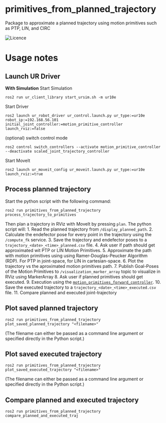 primitives_from_planned_trajectory
==========================================

Package to approximate a planned trajectory using motion primitives such as PTP, LIN, and CIRC

![Licence](https://img.shields.io/badge/License-Apache-2.0-blue.svg)


# Usage notes
## Launch UR Driver
**With Simulation**
Start Simulation
```
ros2 run ur_client_library start_ursim.sh -m ur10e
```
Start Driver
```
ros2 launch ur_robot_driver ur_control.launch.py ur_type:=ur10e robot_ip:=192.168.56.101 initial_joint_controller:=motion_primitive_controller launch_rviz:=false
```
(optional) switch control mode
```
ros2 control switch_controllers --activate motion_primitive_controller --deactivate scaled_joint_trajectory_controller
```
Start MoveIt
```
ros2 launch ur_moveit_config ur_moveit.launch.py ur_type:=ur10e launch_rviz:=true
```

## Process planned trajectory
Start the python script with the following command:
```
ros2 run primitives_from_planned_trajectory process_trajectory_to_primitives
```
Then plan a trajectory in RViz with MoveIt by pressing `plan`. The python script will:
    1. Read the planned trajectory from `/display_planned_path`.
    2. Calculate the endefector pose for every point in the trajectory using the `/compute_fk` service.
    3. Save the trajectory and endefector poses to a `trajectory_<date>_<time>_planned.csv` file.
    4. Ask user if path should get approximated wit PTP or LIN Motion Primitives.
    5. Approximate the path with motion primitives using using Ramer-Douglas-Peucker Algorithm (RDP). For PTP in joint-space, for LIN in cartesian-space.
    6. Plot the trajectory vs the aproximated motion primitives path.
    7. Publish Goal-Poses of the Motion Primitives to `/visualization_marker_array` topic to visualize in RViz using MarkerArray
    8. Ask user if planned primitives should get executed.
    9. Execution using the [`motion_primitives_forward_controller`](https://github.com/b-robotized-forks/ros2_controllers/tree/motion_primitive_forward_controller/motion_primitives_forward_controller).
    10. Save the executed trajectory to a `trajectory_<date>_<time>_executed.csv` file.
    11. Compare planned and executed joint-trajectory


## Plot saved planned trajectory
```
ros2 run primitives_from_planned_trajectory plot_saved_planned_trajectory "<filename>"
```
(The filename can either be passed as a command line argument or specified directly in the Python script.)

## Plot saved executed trajectory
```
ros2 run primitives_from_planned_trajectory plot_saved_executed_trajectory "<filename>"
```
(The filename can either be passed as a command line argument or specified directly in the Python script.)

## Compare planned and executed trajectory
```
ros2 run primitives_from_planned_trajectory compare_planned_and_executed_traj
```